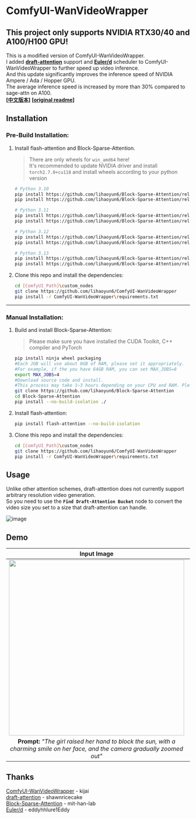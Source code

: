 # ComfyUI-WanVideoWrapper
## This project only supports NVIDIA RTX30/40 and A100/H100 GPU!

This is a modified version of ComfyUI-WanVideoWrapper.  
 I
added **[draft-attention](https://github.com/shawnricecake/draft-attention)** support and **[Euler/d](https://github.com/eddyhhlure1Eddy/Euler-d)** scheduler to ComfyUI-WanVideoWrapper to further speed up video inference.  
And this update significantly improves the inference speed of NVIDIA Ampere / Ada / Hopper GPU.  
The average inference speed is increased by more than 30% compared to sage-attn on A100.  
**[[中文版本](./readme_zh.md)]** **[[original readme](./original_readme.md)]**  

## Installation

### Pre-Build Installation:    
1. Install flash-attention and Block-Sparse-Attention.   
	> There are only wheels for `win_amd64` here!  
	> It's recommended to update NVIDIA driver and install `torch2.7.0+cu118` and install wheels according to your python version

	```bash
	# Python 3.10
	pip install https://github.com/lihaoyun6/Block-Sparse-Attention/releases/download/v0.0.1/flash_attn-2.8.1+cu128torch2.7cxx11abiFALSE-cp310-cp310-win_amd64.whl
	pip install https://github.com/lihaoyun6/Block-Sparse-Attention/releases/download/v0.0.1/block_sparse_attn-0.0.1+cu128torch2.7cxx11abiFALSE-cp310-cp310-win_amd64.whl
	```
	
	```bash
	# Python 3.11
	pip install https://github.com/lihaoyun6/Block-Sparse-Attention/releases/download/v0.0.1/flash_attn-2.8.1+cu128torch2.7cxx11abiFALSE-cp311-cp311-win_amd64.whl
	pip install https://github.com/lihaoyun6/Block-Sparse-Attention/releases/download/v0.0.1/block_sparse_attn-0.0.1+cu128torch2.7cxx11abiFALSE-cp311-cp311-win_amd64.whl
	```

	```bash
	# Python 3.12
	pip install https://github.com/lihaoyun6/Block-Sparse-Attention/releases/download/v0.0.1/flash_attn-2.8.1+cu128torch2.7cxx11abiFALSE-cp312-cp312-win_amd64.whl
	pip install https://github.com/lihaoyun6/Block-Sparse-Attention/releases/download/v0.0.1/block_sparse_attn-0.0.1+cu128torch2.7cxx11abiFALSE-cp312-cp312-win_amd64.whl
	```

	```bash
	# Python 3.13
	pip install https://github.com/lihaoyun6/Block-Sparse-Attention/releases/download/v0.0.1/flash_attn-2.8.1+cu128torch2.7cxx11abiFALSE-cp313-cp313-win_amd64.whl
	pip install https://github.com/lihaoyun6/Block-Sparse-Attention/releases/download/v0.0.1/block_sparse_attn-0.0.1+cu128torch2.7cxx11abiFALSE-cp313-cp313-win_amd64.whl
	```

2. Clone this repo and install the dependencies:  

	```bash
	cd [ComfyUI_Path]\custom_nodes
	git clone https://github.com/lihaoyun6/ComfyUI-WanVideoWrapper
	pip install -r ComfyUI-WanVideoWrapper\requirements.txt
	```

---

### Manual Installation:
1. Build and install Block-Sparse-Attention:
	> Please make sure you have installed the CUDA Toolkit, C++ compiler and PyTorch  

	```bash
	pip install ninja wheel packaging
	#Each JOB will use about 8GB of RAM, please set it appropriately.
	#For example, if the you have 64GB RAM, you can set MAX_JOBS=8
	export MAX_JOBS=4
	#Download source code and install.
	#This process may take 1~3 hours depending on your CPU and RAM. Please be patient.
	git clone https://github.com/lihaoyun6/Block-Sparse-Attention
	cd Block-Sparse-Attention
	pip install --no-build-isolation ./
	```

2. Install flash-attention:  

	```bash
	pip install flash-attention --no-build-isolation
	```

3. Clone this repo and install the dependencies:  

	```bash
	cd [ComfyUI_Path]\custom_nodes
	git clone https://github.com/lihaoyun6/ComfyUI-WanVideoWrapper
	pip install -r ComfyUI-WanVideoWrapper\requirements.txt
	```

## Usage
Unlike other attention schemes, draft-attention does not currently support arbitrary resolution video generation.  
So you need to use the **`Find Draft-Attention Bucket`** node to convert the video size you set to a size that draft-attention can handle.  

![image](https://github.com/user-attachments/assets/f9a75df1-4843-4b34-ac9b-24e5f6f5602d)

## Demo

| Input Image | Sage Attention | Draft Attention (with sparsity 75%) | Draft Attention (with sparsity 90%) |
| :----:  | :----: | :----: | :----: |
| <img width=480 src="https://github.com/user-attachments/assets/5c8699d4-c08d-4976-a7a4-7e35a2be4068"> | <video src="https://github.com/user-attachments/assets/d86e6008-37cb-4ae2-ab33-d5b28cc84802"> | <video src="https://github.com/user-attachments/assets/e34c3f54-c2c7-4ec1-bf6f-c91bbfca619a"> | <video src="https://github.com/user-attachments/assets/5ce30f31-1a93-486b-89e1-6f20ae2307b9"> |
| **Prompt:** *"The girl raised her hand to block the sun, with a charming smile on her face, and the camera gradually zoomed out"* | Sampling time: 70.38s | Sampling time: 48.31s | Sampling time: 40.91s |

## Thanks
[ComfyUI-WanVideoWrapper](https://github.com/kijai/ComfyUI-WanVideoWrapper) - kijai  
[draft-attention](https://github.com/shawnricecake/draft-attention) - shawnricecake  
[Block-Sparse-Attention](https://github.com/mit-han-lab/Block-Sparse-Attention) - mit-han-lab  
[Euler/d](https://github.com/eddyhhlure1Eddy/Euler-d) - eddyhhlure1Eddy  
